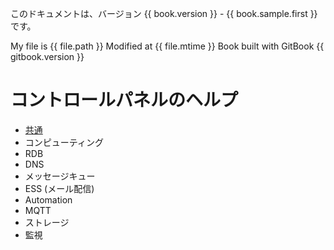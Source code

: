このドキュメントは、バージョン {{ book.version }} - {{ book.sample.first }} です。

My file is {{ file.path }}
Modified at {{ file.mtime }}
Book built with GitBook {{ gitbook.version }}

# コントロールパネルのヘルプ

* [共通](common/README.md)
* コンピューティング
* RDB
* DNS
* メッセージキュー
* ESS (メール配信)
* Automation
* MQTT
* ストレージ
* 監視
